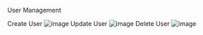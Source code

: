 User Management

Create User
![image](https://github.com/user-attachments/assets/f5334062-4497-47b7-8562-07daf57862bb)
Update User
![image](https://github.com/user-attachments/assets/019cd93a-10c9-4829-b655-d2ce6f2efdec)
Delete User
![image](https://github.com/user-attachments/assets/6261aaed-06ad-4a8f-8ad5-be86917d4b38)

